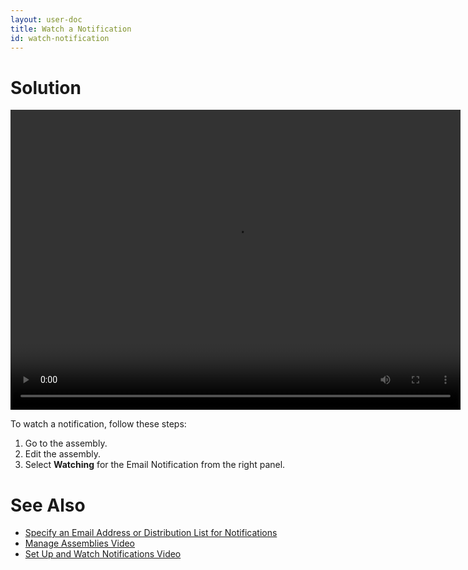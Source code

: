 ```yaml
---
layout: user-doc
title: Watch a Notification
id: watch-notification
---
```


# Solution

<video width="720" height="480" preload="metadata" controls="">
    <source src="http://videos.grovo.com/walmart-oneops-operate-monitor-0215_get-alerts-in-oneops_4668.webm?vpv=1" type="video/webm">
    Your browser does not implement HTML5 video. 
</video>

To watch a notification, follow these steps:

1. Go to the assembly.
2. Edit the assembly.
3. Select **Watching** for the Email Notification from the right panel.

# See Also

* <a href="/user/howto/specify-email-address-distribution-list-for-notifications.html">Specify an Email Address or Distribution List for Notifications</a>
* <a href="/user/design/manage-assemblies.html">Manage Assemblies Video</a>
* <a href="/user/howto/set-up-notifications.html">Set Up and Watch Notifications Video</a>